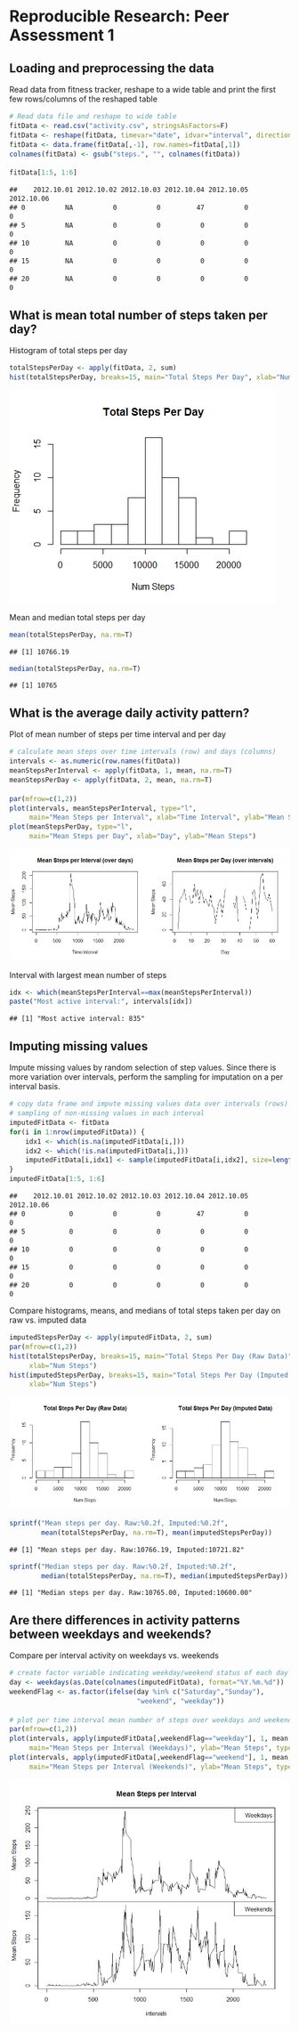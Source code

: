# Reproducible Research: Peer Assessment 1


## Loading and preprocessing the data

Read data from fitness tracker, reshape to a wide table and print the first few
rows/columns of the reshaped table

```r
# Read data file and reshape to wide table
fitData <- read.csv("activity.csv", stringsAsFactors=F)
fitData <- reshape(fitData, timevar="date", idvar="interval", direction="wide")
fitData <- data.frame(fitData[,-1], row.names=fitData[,1])
colnames(fitData) <- gsub("steps.", "", colnames(fitData))

fitData[1:5, 1:6]
```

```
##    2012.10.01 2012.10.02 2012.10.03 2012.10.04 2012.10.05 2012.10.06
## 0          NA          0          0         47          0          0
## 5          NA          0          0          0          0          0
## 10         NA          0          0          0          0          0
## 15         NA          0          0          0          0          0
## 20         NA          0          0          0          0          0
```

## What is mean total number of steps taken per day?

Histogram of total steps per day

```r
totalStepsPerDay <- apply(fitData, 2, sum)
hist(totalStepsPerDay, breaks=15, main="Total Steps Per Day", xlab="Num Steps")
```

![](PA1_template_files/figure-html/unnamed-chunk-2-1.png) 

Mean and median total steps per day

```r
mean(totalStepsPerDay, na.rm=T)
```

```
## [1] 10766.19
```

```r
median(totalStepsPerDay, na.rm=T)
```

```
## [1] 10765
```


## What is the average daily activity pattern?

Plot of mean number of steps per time interval and per day

```r
# calculate mean steps over time intervals (row) and days (columns)
intervals <- as.numeric(row.names(fitData))
meanStepsPerInterval <- apply(fitData, 1, mean, na.rm=T)
meanStepsPerDay <- apply(fitData, 2, mean, na.rm=T)

par(mfrow=c(1,2))
plot(intervals, meanStepsPerInterval, type="l",
     main="Mean Steps per Interval", xlab="Time Interval", ylab="Mean Steps")
plot(meanStepsPerDay, type="l",
     main="Mean Steps per Day", xlab="Day", ylab="Mean Steps")
```

![](PA1_template_files/figure-html/unnamed-chunk-4-1.png) 

Interval with largest mean number of steps

```r
idx <- which(meanStepsPerInterval==max(meanStepsPerInterval))
paste("Most active interval:", intervals[idx])
```

```
## [1] "Most active interval: 835"
```

## Imputing missing values

Impute missing values by random selection of step values.  Since there is more
variation over intervals, perform the sampling for imputation on a per
interval basis.

```r
# copy data frame and impute missing values data over intervals (rows) by random
# sampling of non-missing values in each interval
imputedFitData <- fitData
for(i in 1:nrow(imputedFitData)) {
    idx1 <- which(is.na(imputedFitData[i,]))
    idx2 <- which(!is.na(imputedFitData[i,]))
    imputedFitData[i,idx1] <- sample(imputedFitData[i,idx2], size=length(idx1))
}
imputedFitData[1:5, 1:6]
```

```
##    2012.10.01 2012.10.02 2012.10.03 2012.10.04 2012.10.05 2012.10.06
## 0           0          0          0         47          0          0
## 5           0          0          0          0          0          0
## 10          0          0          0          0          0          0
## 15          0          0          0          0          0          0
## 20          0          0          0          0          0          0
```

Compare histograms, means, and medians of total steps taken per day on raw vs.
imputed data

```r
imputedStepsPerDay <- apply(imputedFitData, 2, sum)
par(mfrow=c(1,2))
hist(totalStepsPerDay, breaks=15, main="Total Steps Per Day (Raw Data)",
     xlab="Num Steps")
hist(imputedStepsPerDay, breaks=15, main="Total Steps Per Day (Imputed Data)",
     xlab="Num Steps")
```

![](PA1_template_files/figure-html/unnamed-chunk-7-1.png) 

```r
sprintf("Mean steps per day. Raw:%0.2f, Imputed:%0.2f",
        mean(totalStepsPerDay, na.rm=T), mean(imputedStepsPerDay))
```

```
## [1] "Mean steps per day. Raw:10766.19, Imputed:10721.82"
```

```r
sprintf("Median steps per day. Raw:%0.2f, Imputed:%0.2f",
        median(totalStepsPerDay, na.rm=T), median(imputedStepsPerDay))
```

```
## [1] "Median steps per day. Raw:10765.00, Imputed:10600.00"
```


## Are there differences in activity patterns between weekdays and weekends?

Compare per interval activity on weekdays vs. weekends

```r
# create factor variable indicating weekday/weekend status of each day
day <- weekdays(as.Date(colnames(imputedFitData), format="%Y.%m.%d"))
weekendFlag <- as.factor(ifelse(day %in% c("Saturday","Sunday"),
                                "weekend", "weekday"))

# plot per time interval mean number of steps over weekdays and weekends
par(mfrow=c(1,2))
plot(intervals, apply(imputedFitData[,weekendFlag=="weekday"], 1, mean, na.rm=T),
     main="Mean Steps per Interval (Weekdays)", ylab="Mean Steps", type="l")
plot(intervals, apply(imputedFitData[,weekendFlag=="weekend"], 1, mean, na.rm=T),
     main="Mean Steps per Interval (Weekends)", ylab="Mean Steps", type="l")
```

![](PA1_template_files/figure-html/unnamed-chunk-8-1.png) 
